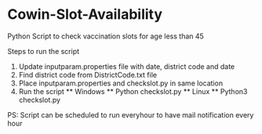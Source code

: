 # Cowin-Slot-Availability
Python Script to check vaccination slots for age less than 45

Steps to run the script
1) Update inputparam.properties file with date, district code and date
2) Find district code from DistrictCode.txt file
3) Place inputparam.properties and checkslot.py in same location
4) Run the script 
  ** Windows **
   Python checkslot.py
  ** Linux **
   Python3 checkslot.py

PS: Script can be scheduled to run everyhour to have mail notification every hour
